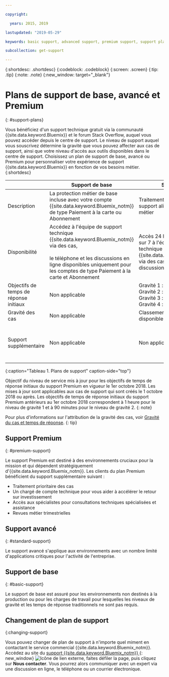 ```yaml
---

copyright:

  years: 2015, 2019 

lastupdated: "2019-05-29"

keywords: basic support, advanced support, premium support, support plans, free technical support 

subcollection: get-support

---
```



{:shortdesc: .shortdesc}
{:codeblock: .codeblock}
{:screen: .screen}
{:tip: .tip}
{:note: .note}
{:new_window: target="_blank"}

# Plans de support de base, avancé et Premium
{: #support-plans}

Vous bénéficiez d'un support technique gratuit via la communauté {{site.data.keyword.Bluemix}} et le forum Stack Overflow, auquel vous pouvez accéder depuis le centre de support. Le niveau de support auquel vous souscrivez détermine la gravité que vous pouvez affecter aux cas de support, ainsi que votre niveau d'accès aux outils disponibles dans le centre de support. Choisissez un plan de support de base, avancé ou Premium pour personnaliser votre expérience de support {{site.data.keyword.Bluemix}} en fonction de vos besoins métier.
{:shortdesc}

|  | Support de base | Support avancé | Support Premium |
|-------------|-------------|-------------|-------------|
| Description |	La protection métier de base incluse avec votre compte {{site.data.keyword.Bluemix_notm}} de type Paiement à la carte ou Abonnement | Traitement prioritaire des cas et support aligné avec vos besoins métier | Mandat client aligné avec votre résultat métier pour accélérer votre retour sur investissement |
| Disponibilité | Accédez à l'équipe de support technique {{site.data.keyword.Bluemix_notm}} via des cas, <br/> <br/> le téléphone et les discussions en ligne disponibles uniquement pour les comptes de type Paiement à la carte et Abonnement | Accès 24 heures sur 24 et 7 jours sur 7 à l'équipe de support technique {{site.data.keyword.Bluemix_notm}} via des cas, le téléphone et les discussions en ligne. | Accès 24 heures sur 24 et 7 jours sur 7 à l'équipe de support technique {{site.data.keyword.Bluemix_notm}} via des cas, le téléphone et les discussions en ligne. |
| Objectifs de temps de réponse initiaux | Non applicable | Gravité 1 : moins d'une heure <br/> Gravité 2 : moins de deux heures <br/> Gravité 3 : moins de quatre heures <br/> Gravité 4 : moins de huit heures | Gravité 1 : moins de 15 minutes <br/> Gravité 2 : moins d'une heure <br/> Gravité 3 : moins de deux heures <br/> Gravité : moins de quatre heures |
| Gravité des cas | Non applicable | Classement de gravité cas disponible | Classement de gravité cas disponible |
| Support supplémentaire | Non applicable | Non applicable | Chargé de compte technique affecté <br/> <br/> Revues métier trimestrielles <br/><br/> Accès aux spécialistes |
{:caption="Tableau 1. Plans de support" caption-side="top"}

Objectif du niveau de service mis à jour pour les objectifs de temps de réponse initiaux du support Premium en vigueur le 1er octobre 2018. Les mises à jour sont applicables aux cas de support qui sont créés le 1 octobre 2018 ou après. Les objectifs de temps de réponse initiaux du support Premium antérieurs au 1er octobre 2018 correspondent à 1 heure pour le niveau de gravité 1 et à 90 minutes pour le niveau de gravité 2.
{: note}

Pour plus d'informations sur l'attribution de la gravité des cas, voir [Gravité du cas et temps de réponse](/docs/get-support?topic=get-support-support-case-severity#support-case-severity).
{: tip} 

## Support Premium
{: #premium-support}

Le support Premium est destiné à des environnements cruciaux pour la mission et qui dépendent stratégiquement d'{{site.data.keyword.Bluemix_notm}}. Les clients du plan Premium bénéficient du support supplémentaire suivant :
  * Traitement prioritaire des cas
  * Un chargé de compte technique pour vous aider à accélérer le retour sur investissement
  * Accès aux spécialistes pour consultations techniques spécialisées et assistance
  * Revues métier trimestrielles

## Support avancé
{: #standard-support}

Le support avancé s'applique aux environnements avec un nombre limité d'applications critiques pour l'activité de l'entreprise.

## Support de base
{: #basic-support}

Le support de base est assuré pour les environnements non destinés à la production ou pour les charges de travail pour lesquelles les niveaux de gravité et les temps de réponse traditionnels ne sont pas requis.

## Changement de plan de support
{:changing-support}

Vous pouvez changer de plan de support à n'importe quel miment en contactant le service commercial {{site.data.keyword.Bluemix_notm}}. Accédez au site du [support {{site.data.keyword.Bluemix_notm}} ](https://www.ibm.com/cloud/support){: new_window} ![Icône de lien externe](../icons/launch-glyph.svg "Icône de lien externe"), faites défiler la page, puis cliquez sur **Nous contacter**. Vous pourrez alors communiquer avec un expert via une discussion en ligne, le téléphone ou un courrier électronique.  


